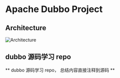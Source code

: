 # Apache Dubbo Project

## Architecture

![Architecture](http://dubbo.apache.org/img/architecture.png)




##  dubbo 源码学习 repo

** dubbo 源码学习 repo， 总结内容直接注释到源码 **

